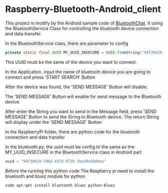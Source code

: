 # Raspberry-Bluetooth-Android_client



This project is modify by the Android sample code of [BluetoothChat](https://developer.android.com/samples/BluetoothChat/index.html).
It using the BluetoothService Class for controlling the bluetooth device connection and data transfer.

In the BluetoothService class, there are parameter to config

```java
private static final UUID MY_UUID_INSECURE = UUID.fromString("94f39d29-7d6d-437d-973b-fba39e49d4ee");
```

This UUID must be the same of the device you want to connect.

In the Application, input the name of bluetooth device you are going to connect and press 'START SEARCH' Button

After the device was found, the 'SEND MESSAGE' Button will disable.

The 'SEND MESSAGE' Button will enable for send message to the Bluetooth device.

After enter the String you want to send in the Message field, press 'SEND MESSAGE' Button to send the String to Bluetooth device. The return String will display under the 'SEND MESSAGE' Button



In the RaspberryPi folder, there are python code for the bluetooth connection and data transfer

In the bluetooth.py, the uuid must be config to the same as the MY_UUID_INSECURE in the BluetoothService class in Android part

```python
uuid = "94f39d29-7d6d-437d-973b-fba39e49d4ee"
```

Before the running this python code
The Raspberry pi need to install the bluetooth and bluez module for python


```
sudo apt-get install bluetooth bluez python-bluez
```
